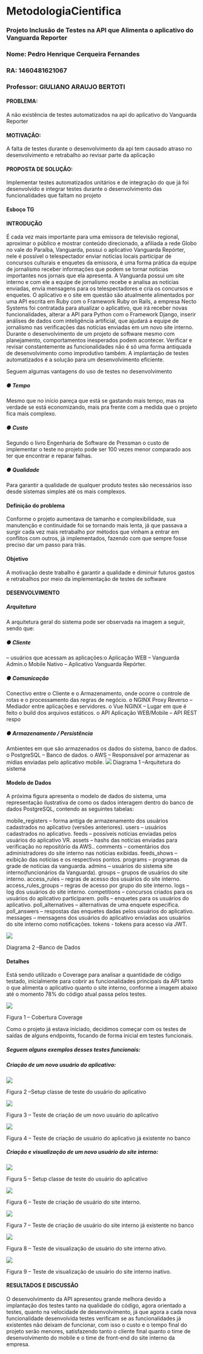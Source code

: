 # MetodologiaCientifica

### Projeto Inclusão de Testes na API que Alimenta o aplicativo do Vanguarda Reporter
### Nome: Pedro Henrique Cerqueira Fernandes
### RA: 1460481621067
### Professor: GIULIANO ARAUJO BERTOTI

#### PROBLEMA: 

A não existência de testes automatizados na api do aplicativo do Vanguarda Reporter  

#### MOTIVAÇÃO: 

A falta de testes durante o desenvolvimento da api tem causado atraso no desenvolvimento e retrabalho ao revisar parte da aplicação

#### PROPOSTA DE SOLUÇÃO:

Implementar testes automatizados unitários e de integração do que já foi desenvolvido e integrar testes durante o desenvolvimento das funcionalidades que faltam no projeto

#### Esboço TG

#### INTRODUÇÃO

É cada vez mais importante para uma emissora de televisão regional, aproximar o público e mostrar conteúdo direcionado, a afiliada a rede Globo no vale do Paraíba, Vanguarda, possui o aplicativo Vanguarda Repórter, nele é possível o telespectador enviar notícias locais participar de concursos culturais e enquetes da emissora, é uma forma prática da equipe de jornalismo receber informações que podem se tornar notícias importantes nos jornais que ela apresenta. A Vanguarda possui um site interno e com ele a equipe de jornalismo recebe e analisa as notícias enviadas, envia mensagens para os telespectadores e cria os concursos e enquetes. O aplicativo e o site em questão são atualmente alimentados por uma API escrita em Ruby com o Framework Ruby on Rails, a empresa Necto Systems foi contratada para atualizar o aplicativo, que irá receber novas funcionalidades, alterar a API para Python com o Framework Django, inserir análises de dados com inteligência artificial, que ajudará a equipe de jornalismo nas verificações das notícias enviadas em um novo site interno. Durante o desenvolvimento de um projeto de software mesmo com planejamento, comportamentos inesperados podem acontecer. Verificar e revisar constantemente as funcionalidades não é só uma forma antiquada de desenvolvimento como improdutivo também. A implantação de testes automatizados é a solução para um desenvolvimento eficiente.

Seguem algumas vantagens do uso de testes no desenvolvimento

##### ● Tempo

Mesmo que no início pareça que está se gastando mais tempo, mas na verdade se está economizando, mais pra frente com a medida que o projeto fica mais complexo.
##### ● Custo

Segundo o livro Engenharia de Software de Pressman o custo de implementar o teste no projeto pode ser 100 vezes menor comparado aos ter que encontrar e reparar falhas.
##### ● Qualidade

Para garantir a qualidade de qualquer produto testes são necessários isso desde sistemas simples até os mais complexos.

#### Definição do problema

Conforme o projeto aumentava de tamanho e complexibilidade, sua manutenção e continuidade foi se tornando mais lenta, já que passava a surgir cada vez mais retrabalho por métodos que vinham a entrar em conflitos com outros, já implementados, fazendo com que sempre fosse preciso dar um passo para trás.

#### Objetivo

A motivação deste trabalho é garantir a qualidade e diminuir futuros gastos e retrabalhos por meio da implementação de testes de software

#### DESENVOLVIMENTO
##### Arquitetura

A arquitetura geral do sistema pode ser observada na imagem a seguir, sendo que:

##### ● Cliente
  – usuários que acessam as aplicações:o Aplicação WEB​ – Vanguarda Admin.o Mobile Nativo​ – Aplicativo Vanguarda Repórter.

##### ● Comunicação

Conectivo entre o Cliente e o Armazenamento, onde ocorre o controle de rotas e o processamento das regras de negócio. o NGINX Proxy Reverso – Mediador entre aplicações e servidores. o Vue NGINX​ – Lugar em que é feito o build dos arquivos estáticos. o API Aplicação WEB/Mobile – API REST respo
##### ● Armazenamento / Persistência
Ambientes em que são armazenados os dados do sistema, banco de dados. o PostgreSQL – Banco de dados. o AWS – Responsável por armazenar as mídias enviadas pelo aplicativo mobile.
![](static/diagrama01.png)
Diagrama 1 –Arquitetura do sistema

#### Modelo de Dados

A próxima figura apresenta o modelo de dados do sistema, uma representação ilustrativa de como os dados interagem dentro do banco de dados PostgreSQL, contendo as seguintes tabelas:

mobile_registers – forma antiga de armazenamento dos usuários cadastrados no
aplicativo (versões anteriores).
users – usuários cadastrados no aplicativo.
feeds – possíveis notícias enviadas pelos usuários do aplicativo VR.
assets – hashs das notícias enviadas para verificação no repositório da AWS..
comments – comentários dos administradores do site interno nas notícias exibidas.
feeds_shows – exibição das notícias e os respectivos pontos.
programs – programas da grade de notícias da vanguarda.
admins – usuários do sistema site interno(funcionários da Vanguarda).
groups – grupos de usuários do site interno.
access_rules – regras de acesso dos usuários do site interno.
access_rules_groups – regras de acesso por grupo do site interno.
logs – log dos usuários do site interno.
competitions – concursos criados para os usuários do aplicativo participarem.
polls – enquetes para os usuários do aplicativo.
poll_alternatives – alternativas de uma enquete específica.
poll_answers – respostas das enquetes dadas pelos usuários do aplicativo.
messages – mensagens dos usuários do aplicativo enviadas aos usuários do site
interno como notificações.
tokens - tokens para acesso via JWT.


![](static/diagrama02.png)

Diagrama 2 –Banco de Dados

#### Detalhes

Está sendo utilizado o Coverage para analisar a quantidade de código testado,
inicialmente para cobrir as funcionalidades principais da API tanto o que alimenta o aplicativo
quanto o site interno, conforme a imagem abaixo até o momento 78% do código atual passa
pelos testes.

![](static/figura01.png)

Figura 1 – Cobertura Coverage


Como o projeto já estava iniciado, decidimos começar com os testes de saídas de
alguns endpoints, focando de forma inicial em testes funcionais.

##### Seguem alguns exemplos desses testes funcionais:

##### Criação de um novo usuário do aplicativo:

![](static/figura02.png)

Figura 2 –Setup classe de teste do usuário do aplicativo

![](static/figura03.png)

Figura 3 – Teste de criação de um novo usuário do aplicativo

![](static/figura04.png)

Figura 4 – Teste de criação de usuário do aplicativo já existente no banco

##### Criação e visualização de um novo usuário do site interno:

![](static/figura05.png)

Figura 5 – Setup classe de teste do usuário do aplicativo

![](static/figura06.png)

Figura 6 – Teste de criação de usuário do site interno.

![](static/figura07.png)

Figura 7 – Teste de criação de usuário do site interno já existente no banco

![](static/figura08.png)

Figura 8 – Teste de visualização de usuário do site interno ativo.


![](static/figura09.png)

Figura 9 – Teste de visualização de usuário do site interno inativo.

#### RESULTADOS E DISCUSSÃO

O desenvolvimento da API apresentou grande melhora devido a implantação dos testes
tanto na qualidade do código, agora orientado a testes, quanto na velocidade de
desenvolvimento, já que agora a cada nova funcionalidade desenvolvida testes verificam se as
funcionalidades já existentes não deixam de funcionar, com isso o custo e o tempo final do
projeto serão menores, satisfazendo tanto o cliente final quanto o time de desenvolvimento do
mobile e o time de front-end do site interno da empresa.

